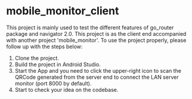 # mobile_monitor_client

This project is mainly used to test the different features of go_router package and navigator 2.0.
This project is as the client end accompanied with another project 'mobile_monitor'.
To use the project properly, please follow up with the steps below:
1. Clone the project.
2. Build the project in Android Studio.
3. Start the App and you need to click the upper-right icon to scan the QRCode generated from the
   server end to connect the LAN server monitor (port 8000 by default).
4. Start to check your idea on the codebase.
